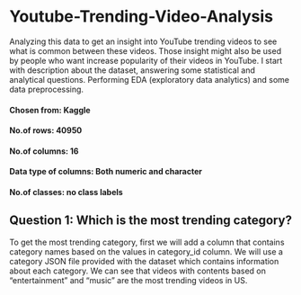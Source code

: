 # Youtube-Trending-Video-Analysis
Analyzing this data to get an insight into YouTube trending videos to see what is common between these videos. Those insight might also be used by people who want increase popularity of their videos in YouTube. I start with description about the dataset, answering some statistical and analytical questions. Performing EDA (exploratory data analytics) and some data preprocessing.
#### Chosen from: Kaggle
#### No.of rows: 40950
#### No.of columns: 16
#### Data type of columns: Both numeric and character
#### No.of classes: no class labels
## Question 1: Which is the most trending category? 
To get the most trending category, first we will add a column that contains category names based on the values in category_id column. We will use a category JSON file provided with the dataset which contains information about each category.
We can see that videos with contents based on “entertainment” and “music” are the most trending videos in US.

